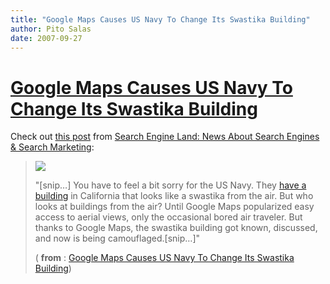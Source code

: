 ```yaml
---
title: "Google Maps Causes US Navy To Change Its Swastika Building"
author: Pito Salas
date: 2007-09-27
---
```

# [Google Maps Causes US Navy To Change Its Swastika Building](None)




Check out [this
post](<http://feeds.searchengineland.com/~r/searchengineland/~3/162031302/070927-113222.php>)
from [Search Engine Land: News About Search Engines & Search
Marketing](<http://searchengineland.com/>):

>
> [![](https://i0.wp.com/farm1.static.flickr.com/47/143053448_01c0320dcd_m_d.jpg?resize=240%2C165)
> ](<http://www.flickr.com/photos/silvery/143053448/>)
>
> "[snip…] You have to feel a bit sorry for the US Navy. They [have a
> building](<http://maps.google.com/maps?f=q&hl=en&q=Coronado+CA&t=k&ll=32.676138,-117.157763&spn=0.001508,0.002596&om=1>)
> in California that looks like a swastika from the air. But who looks at
> buildings from the air? Until Google Maps popularized easy access to aerial
> views, only the occasional bored air traveler. But thanks to Google Maps,
> the swastika building got known, discussed, and now is being
> camouflaged.[snip…]"
>
> ( **from** : [Google Maps Causes US Navy To Change Its Swastika
> Building](<http://feeds.searchengineland.com/~r/searchengineland/~3/162031302/070927-113222.php>))



